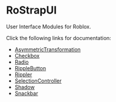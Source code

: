 # RoStrapUI
User Interface Modules for Roblox.

Click the following links for documentation:
- [AsymmetricTransformation](https://rostrap.github.io/Libraries/RoStrapUI/AsymmetricTransformation/)
- [Checkbox](https://rostrap.github.io/Libraries/RoStrapUI/Checkbox/)
- [Radio](https://rostrap.github.io/Libraries/RoStrapUI/Radio/)
- [RippleButton](https://rostrap.github.io/Libraries/RoStrapUI/RippleButton/)
- [Rippler](https://rostrap.github.io/Libraries/RoStrapUI/Rippler/)
- [SelectionController](https://rostrap.github.io/Libraries/RoStrapUI/SelectionController/)
- [Shadow](https://rostrap.github.io/Libraries/RoStrapUI/Shadow/)
- [Snackbar](https://rostrap.github.io/Libraries/RoStrapUI/Snackbar/)
